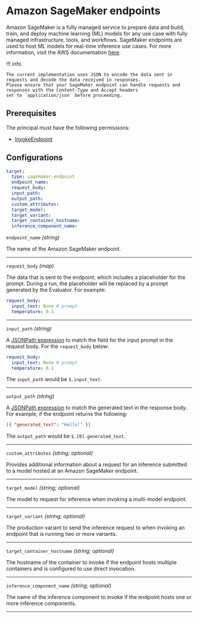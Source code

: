 # Amazon SageMaker endpoints

Amazon SageMaker is a fully managed service to prepare data and build, train, and deploy machine learning (ML) models for any use case with fully managed infrastructure, tools, and workflows. SageMaker endpoints are used to host ML models for real-time inference use cases. For more information, visit the AWS documentation [here](https://docs.aws.amazon.com/sagemaker/latest/dg/realtime-endpoints.html).

!!! info

    The current implementation uses JSON to encode the data sent in requests and decode the data received in responses.
    Please ensure that your SageMaker endpoint can handle requests and responses with the Content-Type and Accept headers
    set to `application/json` before proceeding.

## Prerequisites

The principal must have the following permissions:

- [InvokeEndpoint](https://docs.aws.amazon.com/sagemaker/latest/APIReference/API_runtime_InvokeEndpoint.html)

## Configurations

```yaml title="agenteval.yml"
target:
  type: sagemaker-endpoint
  endpoint_name:
  request_body:
  input_path:
  output_path:
  custom_attributes:
  target_model:
  target_variant:
  target_container_hostname:
  inference_component_name:
```

`endpoint_name` _(string)_

The name of the Amazon SageMaker endpoint.

---

`request_body` _(map)_

The data that is sent to the endpoint, which includes a placeholder for the prompt. During a run, the placeholder will be replaced by a prompt generated by the Evaluator. For example:

```yaml
request_body:
  input_text: None # prompt
  temperature: 0.1
```

---

`input_path` _(string)_

A [JSONPath expression](https://github.com/h2non/jsonpath-ng?tab=readme-ov-file#jsonpath-syntax) to match the field for the input prompt in the request body. For the `request_body` below:

```yaml
request_body:
  input_text: None # prompt
  temperature: 0.1
```

The `input_path` would be `$.input_text`.

---

`output_path` _(string)_

A [JSONPath expression](https://github.com/h2non/jsonpath-ng?tab=readme-ov-file#jsonpath-syntax) to match the generated text in the response body. For example, if the endpoint returns the following:

```json
[{ "generated_text": "Hello!" }]
```

The `output_path` would be `$.[0].generated_text`.

---

`custom_attributes` _(string; optional)_

Provides additional information about a request for an inference submitted to a model hosted at an Amazon SageMaker endpoint.

---

`target_model` _(string; optional)_

The model to request for inference when invoking a multi-model endpoint.

---

`target_variant` _(string; optional)_

The production variant to send the inference request to when invoking an endpoint that is running two or more variants.

---

`target_container_hostname` _(string; optional)_

The hostname of the container to invoke if the endpoint hosts multiple containers and is configured to use direct invocation.

---

`inference_component_name` _(string; optional)_

The name of the inference component to invoke if the endpoint hosts one or more inference components.

---
